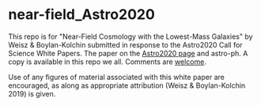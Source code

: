 # near-field_Astro2020

This repo is for "Near-Field Cosmology with the Lowest-Mass Galaxies" by Weisz & Boylan-Kolchin submitted in response to the Astro2020 Call for Science White Papers. The paper on the [Astro2020 page](http://sites.nationalacademies.org/SSB/CurrentProjects/SSB_185159#community_input) and astro-ph. A copy is available in this repo we all.  Comments are [welcome](mailto:dan.weisz@berkeley.edu).

Use of any figures of material associated with this white paper are encouraged, as along as appropriate attribution (Weisz & Boylan-Kolchin 2019) is given.
